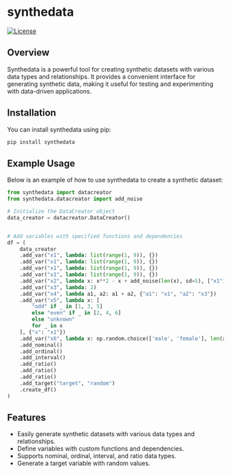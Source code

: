 # synthedata

[![License](https://img.shields.io/badge/license-MIT-blue.svg)](https://opensource.org/licenses/MIT)

## Overview

Synthedata is a powerful tool for creating synthetic datasets with various data types and relationships. It provides a convenient interface for generating synthetic data, making it useful for testing and experimenting with data-driven applications.

## Installation

You can install synthedata using pip:
```bash
pip install synthedata
```
## Example Usage

Below is an example of how to use synthedata to create a synthetic dataset:

```python
from synthedata import datacreator
from synthedata.datacreator import add_noise

# Initialize the DataCreator object
data_creator = datacreator.DataCreator()


# Add variables with specified functions and dependencies
df = (
    data_creator
    .add_var("x1", lambda: list(range(1, 9)), {})
    .add_var("x1", lambda: list(range(1, 9)), {})
    .add_var("x1", lambda: list(range(1, 9)), {})
    .add_var("x1", lambda: list(range(1, 9)), {})
    .add_var("x2", lambda x: x**2 - x + add_noise(len(x), sd=5), ["x1"])
    .add_var("x3", lambda: 2)
    .add_var("x4", lambda a1, a2: a1 + a2, {"a1": "x1", "a2": "x3"})
    .add_var("x5", lambda x: [
        "odd" if _ in [1, 3, 5]
        else "even" if _ in [2, 4, 6]
        else "unknown"
        for _ in x
    ], {"x": "x1"})
    .add_var("x6", lambda x: np.random.choice(['male', 'female'], len(x), p=[0.5, 0.5]), ["x1"])
    .add_nominal()
    .add_ordinal()
    .add_interval()
    .add_ratio()
    .add_ratio()
    .add_ratio()
    .add_target("target", "random")
    .create_df()
)

```

## Features
- Easily generate synthetic datasets with various data types and relationships.
- Define variables with custom functions and dependencies.
- Supports nominal, ordinal, interval, and ratio data types.
- Generate a target variable with random values.
